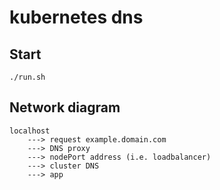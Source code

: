 # kubernetes dns

## Start
```
./run.sh
```

## Network diagram
```
localhost 
    ---> request example.domain.com
    ---> DNS proxy
    ---> nodePort address (i.e. loadbalancer)
    ---> cluster DNS
    ---> app
```
